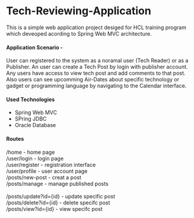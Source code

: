 # Tech-Reviewing-Application

This is a simple web application project desiged for HCL training program which deveoped acording to Spring Web MVC architecture.

#### Application Scenario -
User can registered to the system as a noramal user (Tech Reader) or as a Publisher.
An user can create a Tech Post by login with publisher account. 
Any users have access to view tech post and add comments to that post.
Also users can see upcomming Air-Dates about specific technology or gadget or programming language by navigating to the Calendar interface.

#### Used Technologies

* Spring Web MVC
* SPring JDBC
* Oracle Database

#### Routes

/home - home page <br>
/user/login - login page <br>
/user/register - registration interface <br>
/user/profile - user account page <br>
/posts/new-post - creat a post <br>
/posts/manage - manage published posts <br><br>
/posts/update?id={id} - update specific post <br>
/posts/delete?id={id} - delete specifc post <br>
/posts/view?id={id} - view specifc post <br>


